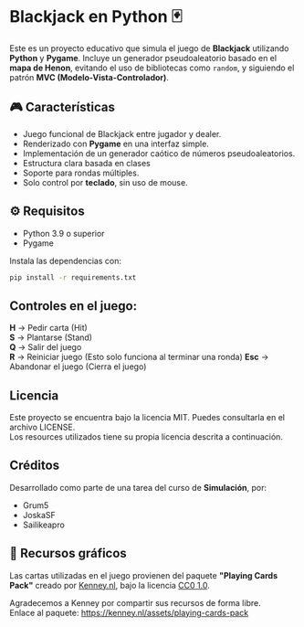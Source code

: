 # Blackjack en Python 🃏

Este es un proyecto educativo que simula el juego de **Blackjack** utilizando **Python** y **Pygame**. Incluye un generador pseudoaleatorio basado en el **mapa de Henon**, evitando el uso de bibliotecas como `random`, y siguiendo el patrón **MVC (Modelo-Vista-Controlador)**.

## 🎮 Características

- Juego funcional de Blackjack entre jugador y dealer.
- Renderizado con **Pygame** en una interfaz simple.
- Implementación de un generador caótico de números pseudoaleatorios.
- Estructura clara basada en clases
- Soporte para rondas múltiples.
- Solo control por **teclado**, sin uso de mouse.

## ⚙️ Requisitos

- Python 3.9 o superior
- Pygame

Instala las dependencias con:

```bash
pip install -r requirements.txt
```

## Controles en el juego:
**H** -> Pedir carta (Hit)  
**S** -> Plantarse (Stand)  
**Q** -> Salir del juego  
**R** -> Reiniciar juego (Esto solo funciona al terminar una ronda)
**Esc** -> Abandonar el juego (Cierra el juego)

## Licencia

Este proyecto se encuentra bajo la licencia MIT. Puedes consultarla en el archivo LICENSE.  
Los resources utilizados tiene su propia licencia descrita a continuación.

## Créditos
Desarrollado como parte de una tarea del curso de **Simulación**, por:
- Grum5
- JoskaSF
- Sailikeapro

## 🎨 Recursos gráficos

Las cartas utilizadas en el juego provienen del paquete **"Playing Cards Pack"** creado por [Kenney.nl](https://kenney.nl/), bajo la licencia [CC0 1.0](https://creativecommons.org/publicdomain/zero/1.0/).

Agradecemos a Kenney por compartir sus recursos de forma libre.  
Enlace al paquete: https://kenney.nl/assets/playing-cards-pack
